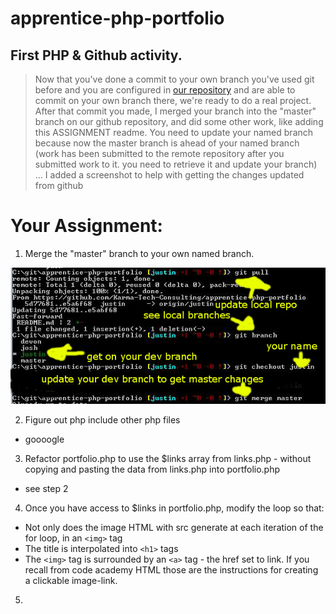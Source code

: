 # apprentice-php-portfolio

## First PHP & Github activity.

 > Now that you've done a commit to your own branch you've used git before and you are configured in [our repository](https://github.com/Karma-Tech-Consulting/apprentice-php-portfolio) and are able to commit on your own branch there, we're ready to do a real project. After that commit you made, I merged your branch into the "master" branch on our github repository, and did some other work, like adding this ASSIGNMENT readme. You need to update your named branch because now the master branch is ahead of your named branch (work has been submitted to the remote repository after you submitted work to it. you need to retrieve it and update your branch) ... I added a screenshot to help with getting the changes updated from github
 
 # Your Assignment:
 
1. Merge the "master" branch to your own named branch.

![screenshot](https://github.com/Karma-Tech-Consulting/apprentice-php-portfolio/raw/master/gitmergemaster.jpg "Do these steps")

2. Figure out php include other php files
 * goooogle
3. Refactor portfolio.php to use the $links array from links.php - without copying and pasting the data from links.php into portfolio.php
 * see step 2
4. Once you have access to $links in portfolio.php, modify the loop so that:
 * Not only does the image HTML with src generate at each iteration of the for loop, in an `<img>` tag
 * The title is interpolated into `<h1>` tags
 * The `<img>` tag is surrounded by an `<a>` tag - the href set to link. If you recall from code academy HTML those are the instructions for creating a clickable image-link.
5. 